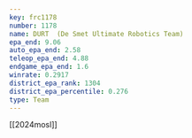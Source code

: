 ```yaml
---
key: frc1178
number: 1178
name: DURT  (De Smet Ultimate Robotics Team)
epa_end: 9.06
auto_epa_end: 2.58
teleop_epa_end: 4.88
endgame_epa_end: 1.6
winrate: 0.2917
district_epa_rank: 1304
district_epa_percentile: 0.276
type: Team
---
```

[[2024mosl]]
